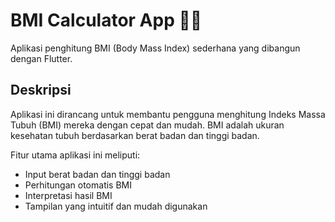 # BMI Calculator App 📏💪

Aplikasi penghitung BMI (Body Mass Index) sederhana yang dibangun dengan Flutter.

## Deskripsi

Aplikasi ini dirancang untuk membantu pengguna menghitung Indeks Massa Tubuh (BMI) mereka dengan cepat dan mudah. BMI adalah ukuran kesehatan tubuh berdasarkan berat badan dan tinggi badan.

Fitur utama aplikasi ini meliputi:
- Input berat badan dan tinggi badan
- Perhitungan otomatis BMI
- Interpretasi hasil BMI
- Tampilan yang intuitif dan mudah digunakan

